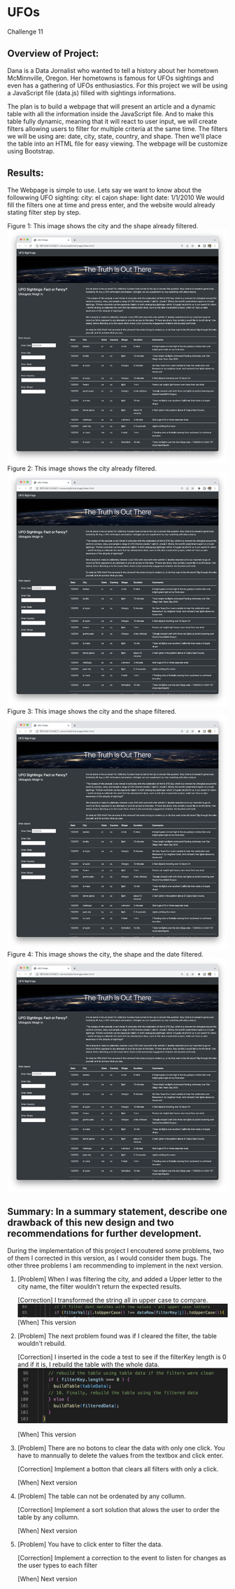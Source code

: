 # UFOs
Challenge 11

## Overview of Project:

Dana is a Data Jornalist who wanted to tell a history about her hometown McMinnville, Oregon. Her hometowns is famous for UFOs sightings and even has a gathering of UFOs enthusiastics. For this project we will be using a JavaScript file (data.js) filled with sightings informations. 

The plan is to build a webpage that will present an article and a dynamic table with all the information inside the JavaScript file. And to make this table fully dynamic, meaning that it will react to user input, we will create filters allowing users to filter for multiple criteria at the same time. The filters we will be using are: date, city, state, country, and shape. Then we'll place the table into an HTML file for easy viewing. The webpage will be customize using Bootstrap.


## Results: 

The Webpage is simple to use. Lets say we want to know about the followwing UFO sighting:
city: el cajon
shape: light
date: 1/1/2010
We would fill the filters one at time and press enter, and the website would already stating filter step by step.

Figure 1: This image shows the city and the shape already filtered.
![This is the webpage when it just loaded.](images/ufos01.png)
Figure 2: This image shows the city already filtered.
![This image shows the city already filtered.](images/ufos01.png)
Figure 3: This image shows the city and the shape filtered.
![This image shows the city and the shape filtered.](images/ufos01.png)
Figure 4: This image shows the city, the shape and the date filtered.
![This image shows the city, the shape and the date filtered.](images/ufos01.png)


## Summary: In a summary statement, describe one drawback of this new design and two recommendations for further development.

During the implementation of this project I encoutered some problems, two of them I corrected in this version, as I would consider them bugs. The other three problems I am recommending to implement in the next version.

 1. [Problem] When I was filtering the city, and added a Upper letter to the city name, the filter wouldn't return the expected results.

    [Correction] I transformed the string all in upper case to compare.
     ![corrected](images/readme1.png)
    [When] This version

2. [Problem] The next problem found was if I cleared the filter, the table wouldn't rebuild.

    [Correction] I inserted in the code a test to see if the filterKey length is 0 and if it is, I rebuild the table with the whole data.
    ![corrected](images/readme2.png)

    [When] This version

3. [Problem] There are no botons to clear the data with only one click. You have to mannually to delete the values from the textbox and click enter.

    [Correction] Implement a botton that clears all filters with only a click.

    [When] Next version

4. [Problem] The table can not be ordenated by any collumn.

    [Correction] Implement a sort solution that alows the user to order the table by any collumn.

    [When] Next version

5. [Problem] You have to click enter to filter the data.
    
    [Correction] Implement a correction to the event to listen for changes as the user types to each filter
    
    [When] Next version
